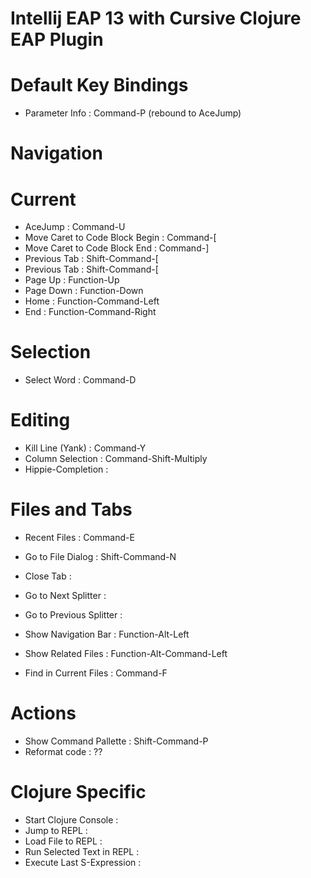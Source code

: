 # Intellij EAP 13 with Cursive Clojure EAP Plugin

# Default Key Bindings

- Parameter Info : Command-P (rebound to AceJump)

# Navigation

<!---
Do standard comments work in markdown files?
Command symbol: &#8984;
-->

# Current

- AceJump : Command-U
- Move Caret to Code Block Begin : Command-[
- Move Caret to Code Block End : Command-]
- Previous Tab : Shift-Command-[
- Previous Tab : Shift-Command-[
- Page Up : Function-Up
- Page Down : Function-Down
- Home : Function-Command-Left
- End : Function-Command-Right

# Selection

- Select Word : Command-D

# Editing

- Kill Line (Yank) : Command-Y
- Column Selection : Command-Shift-Multiply
- Hippie-Completion :

# Files and Tabs

- Recent Files : Command-E
- Go to File Dialog : Shift-Command-N
- Close Tab :

- Go to Next Splitter :
- Go to Previous Splitter :

- Show Navigation Bar : Function-Alt-Left
- Show Related Files : Function-Alt-Command-Left
- Find in Current Files : Command-F

# Actions

- Show Command Pallette : Shift-Command-P
- Reformat code : ??

# Clojure Specific

- Start Clojure Console :
- Jump to REPL :
- Load File to REPL :
- Run Selected Text in REPL :
- Execute Last S-Expression :